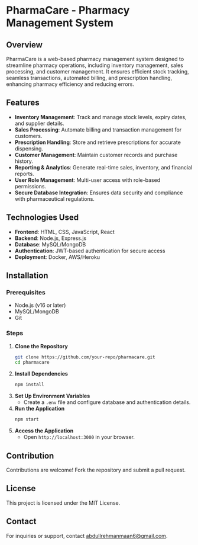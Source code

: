 # PharmaCare - Pharmacy Management System

## Overview
PharmaCare is a web-based pharmacy management system designed to streamline pharmacy operations, including inventory management, sales processing, and customer management. It ensures efficient stock tracking, seamless transactions, automated billing, and prescription handling, enhancing pharmacy efficiency and reducing errors.

## Features
- **Inventory Management**: Track and manage stock levels, expiry dates, and supplier details.
- **Sales Processing**: Automate billing and transaction management for customers.
- **Prescription Handling**: Store and retrieve prescriptions for accurate dispensing.
- **Customer Management**: Maintain customer records and purchase history.
- **Reporting & Analytics**: Generate real-time sales, inventory, and financial reports.
- **User Role Management**: Multi-user access with role-based permissions.
- **Secure Database Integration**: Ensures data security and compliance with pharmaceutical regulations.

## Technologies Used
- **Frontend**: HTML, CSS, JavaScript, React
- **Backend**: Node.js, Express.js
- **Database**: MySQL/MongoDB
- **Authentication**: JWT-based authentication for secure access
- **Deployment**: Docker, AWS/Heroku

## Installation
### Prerequisites
- Node.js (v16 or later)
- MySQL/MongoDB
- Git

### Steps
1. **Clone the Repository**
   ```bash
   git clone https://github.com/your-repo/pharmacare.git
   cd pharmacare
   ```
2. **Install Dependencies**
   ```bash
   npm install
   ```
3. **Set Up Environment Variables**
   - Create a `.env` file and configure database and authentication details.
4. **Run the Application**
   ```bash
   npm start
   ```
5. **Access the Application**
   - Open `http://localhost:3000` in your browser.

## Contribution
Contributions are welcome! Fork the repository and submit a pull request.

## License
This project is licensed under the MIT License.

## Contact
For inquiries or support, contact abdullrehmanmaan6@gmail.com.

